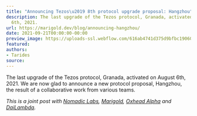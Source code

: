 ```yaml
---
title: "Announcing Tezos\u2019 8th protocol upgrade proposal: Hangzhou"
description: The last upgrade of the Tezos protocol, Granada, activated on August
  6th, 2021.
url: https://marigold.dev/blog/announcing-hangzhou/
date: 2021-09-21T00:00:00-00:00
preview_image: https://uploads-ssl.webflow.com/616ab4741d375d9bfbc19060/618160ee59e0d37af7286bb7_blog7.png
featured:
authors:
- Tarides
source:
---
```


<p>The last upgrade of the Tezos protocol, Granada, activated on August 6th, 2021.
We are now glad to announce a new protocol proposal, Hangzhou, the result of a
collaborative work from various teams.</p>
<p><em>This is a joint post with <a href="https://www.nomadic-labs.com/">Nomadic Labs</a>,
<a href="https://marigold.dev/">Marigold</a>, <a href="https://www.oxheadalpha.com/">Oxhead Alpha</a>
and <a href="https://www.dailambda.jp/">DaiLambda</a>.</em></p>
